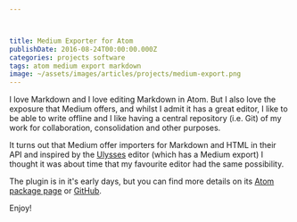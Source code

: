 ```yaml
---



title: Medium Exporter for Atom
publishDate: 2016-08-24T00:00:00.000Z
categories: projects software
tags: atom medium export markdown
image: ~/assets/images/articles/projects/medium-export.png
---
```


I love Markdown and I love editing Markdown in Atom. But I also love the exposure that Medium offers, and whilst I admit it has a great editor, I like to be able to write offline and I like having a central repository (i.e. Git) of my work for collaboration, consolidation and other purposes.

It turns out that Medium offer importers for Markdown and HTML in their API and inspired by the [Ulysses](https://www.ulyssesapp.com/) editor (which has a Medium export) I thought it was about time that my favourite editor had the same possibility.

The plugin is in it's early days, but you can find more details on its [Atom package page](https://atom.io/packages/medium-export) or [GitHub](https://github.com/ChrisChinchilla/Medium-Export-for-Atom).

Enjoy!
